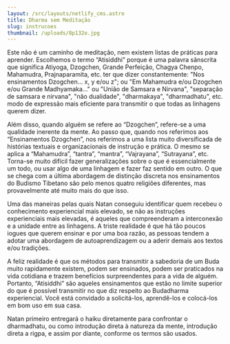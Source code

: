 ```yaml
---
layout: /src/layouts/netlify_cms.astro
title: Dharma sem Meditação
slug: instrucoes
thumbnail: /uploads/8p132o.jpg
---
```

Este não é um caminho de meditação, nem existem listas de práticas para aprender. Escolhemos o termo “Atisiddhi” porque é uma palavra sânscrita que significa Atiyoga, Dzogchen, Grande Perfeição, Chagya Chenpo, Mahamudra, Prajnaparamita, etc. ter que dizer constantemente: "Nos ensinamentos Dzogchen... x, y e/ou z"; ou "Em Mahamudra e/ou Dzogchen e/ou Grande Madhyamaka..." ou "União de Samsara e Nirvana", "separação de samsara e nirvana", "não dualidade", "dharmakaya", "dharmadhatu", etc. modo de expressão mais eficiente para transmitir o que todas as linhagens querem dizer.

Além disso, quando alguém se refere ao “Dzogchen”, refere-se a uma qualidade inerente da mente. Ao passo que, quando nos referimos aos “Ensinamentos Dzogchen”, nos referimos a uma lista muito diversificada de histórias textuais e organizacionais de instrução e prática. O mesmo se aplica a “Mahamudra”, “tantra”, “mantra”, “Vajrayana”, “Sutrayana”, etc. Torna-se muito difícil fazer generalizações sobre o que é essencialmente um todo, ou usar algo de uma linhagem e fazer faz sentido em outro. O que se chega com a última abordagem de distinção discreta nos ensinamentos do Budismo Tibetano são pelo menos quatro religiões diferentes, mas provavelmente até muito mais do que isso.

Uma das maneiras pelas quais Natan conseguiu identificar quem recebeu o conhecimento experiencial mais elevado, se não as instruções experienciais mais elevadas, é aqueles que compreenderam a interconexão e a unidade entre as linhagens. A triste realidade é que há tão poucos iogues que querem ensinar e por uma boa razão, as pessoas tendem a adotar uma abordagem de autoaprendizagem ou a aderir demais aos textos e/ou tradições.

A feliz realidade é que os métodos para transmitir a sabedoria de um Buda muito rapidamente existem, podem ser ensinados, podem ser praticados na vida cotidiana e trazem benefícios surpreendentes para a vida de alguém. Portanto, “Atisiddhi” são aqueles ensinamentos que estão no limite superior do que é possível transmitir no que diz respeito ao Budadharma experiencial. Você está convidado a solicitá-los, aprendê-los e colocá-los em bom uso em sua casa.

Natan primeiro entregará o haiku diretamente para confrontar o dharmadhatu, ou como introdução direta à natureza da mente, introdução direta a rigpa, e assim por diante, conforme os termos são usados.